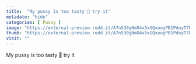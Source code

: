 ```yaml
---
title:  "My pussy is too tasty 🤤 try it"
metadate: "hide"
categories: [ Pussy ]
image: "https://external-preview.redd.it/A7n530gNmO4x5xGQxoogPB1PdoyT7DepB6RDMjjmWwY.jpg?auto=webp&s=05f0e7dabea2c15c93ca0119ebb1a4ddc4270429"
thumb: "https://external-preview.redd.it/A7n530gNmO4x5xGQxoogPB1PdoyT7DepB6RDMjjmWwY.jpg?width=1080&crop=smart&auto=webp&s=a6c3900cf23e8d805b5ed7940bbe78dd39041f85"
visit: ""
---
```

My pussy is too tasty 🤤 try it
